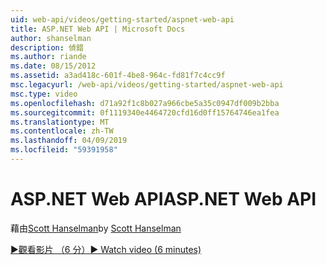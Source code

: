 ```yaml
---
uid: web-api/videos/getting-started/aspnet-web-api
title: ASP.NET Web API | Microsoft Docs
author: shanselman
description: 偵錯
ms.author: riande
ms.date: 08/15/2012
ms.assetid: a3ad418c-601f-4be8-964c-fd81f7c4cc9f
msc.legacyurl: /web-api/videos/getting-started/aspnet-web-api
msc.type: video
ms.openlocfilehash: d71a92f1c8b027a966cbe5a35c0947df009b2bba
ms.sourcegitcommit: 0f1119340e4464720cfd16d0ff15764746ea1fea
ms.translationtype: MT
ms.contentlocale: zh-TW
ms.lasthandoff: 04/09/2019
ms.locfileid: "59391958"
---
```

# <a name="aspnet-web-api"></a><span data-ttu-id="444df-103">ASP.NET Web API</span><span class="sxs-lookup"><span data-stu-id="444df-103">ASP.NET Web API</span></span>

<span data-ttu-id="444df-104">藉由[Scott Hanselman](https://github.com/shanselman)</span><span class="sxs-lookup"><span data-stu-id="444df-104">by [Scott Hanselman](https://github.com/shanselman)</span></span>

[<span data-ttu-id="444df-105">&#9654;觀看影片 （6 分）</span><span class="sxs-lookup"><span data-stu-id="444df-105">&#9654; Watch video (6 minutes)</span></span>](https://channel9.msdn.com/Blogs/ASP-NET-Site-Videos/aspnet-web-api)
